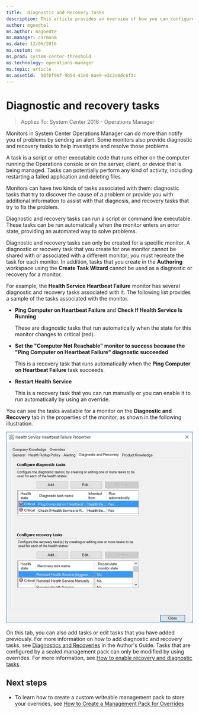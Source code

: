 ```yaml
---
title:  Diagnostic and Recovery Tasks
description: This article provides an overview of how you can configure diagnostic and recovery tasks with monitors when health state changes.    
author: mgoedtel
ms.author: magoedte
ms.manager: carmonm
ms.date: 12/06/2016
ms.custom: na
ms.prod: system-center-threshold
ms.technology: operations-manager
ms.topic: article
ms.assetid:  90f0f96f-9b54-41e0-8ae9-e3c3a0dc6f3c
---
```


# Diagnostic and recovery tasks

>Applies To: System Center 2016 - Operations Manager

Monitors in System Center Operations Manager can do more than notify you of problems by sending an alert. Some monitors also provide diagnostic and recovery tasks to help investigate and resolve those problems.

A task is a script or other executable code that runs either on the computer running the Operations console or on the server, client, or device that is being managed. Tasks can potentially perform any kind of activity, including restarting a failed application and deleting files.

Monitors can have two kinds of tasks associated with them: diagnostic tasks that try to discover the cause of a problem or provide you with additional information to assist with that diagnosis, and recovery tasks that try to fix the problem.

Diagnostic and recovery tasks can run a script or command line executable. These tasks can be run automatically when the monitor enters an error state, providing an automated way to solve problems.

Diagnostic and recovery tasks can only be created for a specific monitor. A diagnostic or recovery task that you create for one monitor cannot be shared with or associated with a different monitor; you must recreate the task for each monitor. In addition, tasks that you create in the **Authoring** workspace using the **Create Task Wizard** cannot be used as a diagnostic or recovery for a monitor.

For example, the **Health Service Heartbeat Failure** monitor has several diagnostic and recovery tasks associated with it. The following list provides a sample of the tasks associated with the monitor.

-   **Ping Computer on Heartbeat Failure** and **Check If Health Service Is Running**

    These are diagnostic tasks that run automatically when the state for this monitor changes to critical (red).

-   **Set the "Computer Not Reachable" monitor to success because the "Ping Computer on Heartbeat Failure" diagnostic succeeded**

    This is a recovery task that runs automatically when the **Ping Computer on Heartbeat Failure** task succeeds.

-   **Restart Health Service**

    This is a recovery task that you can run manually or you can enable it to run automatically by using an override.

You can see the tasks available for a monitor on the **Diagnostic and Recovery** tab in the properties of the monitor, as shown in the following illustration.

![Diagnostic and Recovery Example](./media/diagnostic-and-recovery-tasks/om2016-monitor-diagnostic-recovery.png)

On this tab, you can also add tasks or edit tasks that you have added previously. For more information on how to add diagnostic and recovery tasks, see [Diagnostics and Recoveries](http://go.microsoft.com/fwlink/?LinkId=230462) in the Author's Guide. Tasks that are configured by a sealed management pack can only be modified by using overrides. For more information, see [How to enable recovery and diagnostic tasks](how-to-enable-recovery-and-diagnostic-tasks.md).


## Next steps

- To learn how to create a custom writeable management pack to store your overrides, see [How to Create a Management Pack for Overrides](~/scom/manage-mp-create-unsealed-mp.md)
